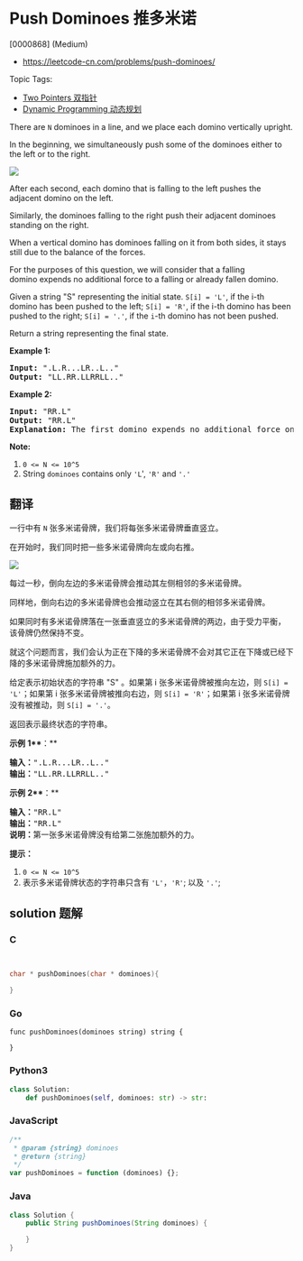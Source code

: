# Push Dominoes 推多米诺

[0000868] (Medium)

- https://leetcode-cn.com/problems/push-dominoes/

Topic Tags:

- [Two Pointers 双指针](https://leetcode-cn.com/tag/two-pointers/)
- [Dynamic Programming 动态规划](https://leetcode-cn.com/tag/dynamic-programming/)

There are `N` dominoes in a line, and we place each domino vertically upright.

In the beginning, we simultaneously push some of the dominoes either to the left or to the right.

![](https://s3-lc-upload.s3.amazonaws.com/uploads/2018/05/18/domino.png)

After each second, each domino that is falling to the left pushes the adjacent domino on the left.

Similarly, the dominoes falling to the right push their adjacent dominoes standing on the right.

When a vertical domino has dominoes falling on it from both sides, it stays still due to the balance of the forces.

For the purposes of this question, we will consider that a falling domino expends no additional force to a falling or already fallen domino.

Given a string "S" representing the initial state. `S[i] = 'L'`, if the i-th domino has been pushed to the left; `S[i] = 'R'`, if the i-th domino has been pushed to the right; `S[i] = '.'`, if the `i`\-th domino has not been pushed.

Return a string representing the final state.

**Example 1:**

<pre><strong>Input: </strong>".L.R...LR..L.."
<strong>Output: </strong>"LL.RR.LLRRLL.."
</pre>

**Example 2:**

<pre><strong>Input: </strong>"RR.L"
<strong>Output: </strong>"RR.L"
<strong>Explanation: </strong>The first domino expends no additional force on the second domino.
</pre>

**Note:**

1.  `0 <= N <= 10^5`
2.  String `dominoes` contains only `'L`', `'R'` and `'.'`

## 翻译

一行中有 `N` 张多米诺骨牌，我们将每张多米诺骨牌垂直竖立。

在开始时，我们同时把一些多米诺骨牌向左或向右推。

![](https://aliyun-lc-upload.oss-cn-hangzhou.aliyuncs.com/aliyun-lc-upload/uploads/2018/05/19/domino.png)

每过一秒，倒向左边的多米诺骨牌会推动其左侧相邻的多米诺骨牌。

同样地，倒向右边的多米诺骨牌也会推动竖立在其右侧的相邻多米诺骨牌。

如果同时有多米诺骨牌落在一张垂直竖立的多米诺骨牌的两边，由于受力平衡， 该骨牌仍然保持不变。

就这个问题而言，我们会认为正在下降的多米诺骨牌不会对其它正在下降或已经下降的多米诺骨牌施加额外的力。

给定表示初始状态的字符串 "S" 。如果第 i 张多米诺骨牌被推向左边，则 `S[i] = 'L'`；如果第 i 张多米诺骨牌被推向右边，则 `S[i] = 'R'`；如果第 i 张多米诺骨牌没有被推动，则 `S[i] = '.'`。

返回表示最终状态的字符串。

**示例** **1\*\***：\*\*

<pre><strong>输入：</strong>".L.R...LR..L.."
<strong>输出：</strong>"LL.RR.LLRRLL.."</pre>

**示例** **2\*\***：\*\*

<pre><strong>输入：</strong>"RR.L"
<strong>输出：</strong>"RR.L"
<strong>说明：</strong>第一张多米诺骨牌没有给第二张施加额外的力。</pre>

**提示：**

1.  `0 <= N <= 10^5`
2.  表示多米诺骨牌状态的字符串只含有 `'L'`，`'R'`; 以及 `'.'`;

## solution 题解

### C

```c


char * pushDominoes(char * dominoes){

}


```

### Go

```golang
func pushDominoes(dominoes string) string {

}
```

### Python3

```python
class Solution:
    def pushDominoes(self, dominoes: str) -> str:

```

### JavaScript

```javascript
/**
 * @param {string} dominoes
 * @return {string}
 */
var pushDominoes = function (dominoes) {};
```

### Java

```java
class Solution {
    public String pushDominoes(String dominoes) {

    }
}
```
